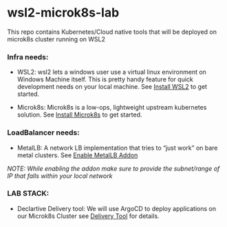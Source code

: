 # wsl2-microk8s-lab
This repo contains Kubernetes/Cloud native tools that will be deployed on microk8s cluster running on WSL2

### Infra needs:
- WSL2: wsl2 lets a windows user use a virtual linux environment on Windows Machine itself. This is pretty handy feature for quick development needs on your local machine. See [Install WSL2](https://learn.microsoft.com/en-us/windows/wsl/install) to get started.

- Microk8s: Microk8s is a low-ops, lightweight upstream kubernetes solution. See [Install Microk8s](https://microk8s.io/docs/getting-started) to get started.

### LoadBalancer needs:
- MetalLB: A network LB implementation that tries to “just work” on bare metal clusters. See [Enable MetalLB Addon](https://microk8s.io/docs/addon-metallb)

*NOTE: While enabling the addon make sure to provide the subnet/range of IP that falls within your local network*

### LAB STACK:
- Declartive Delivery tool: We will use ArgoCD to deploy applications on our Microk8s Cluster see [Delivery Tool](https://github.com/lamadome/wsl2-microk8s-lab/tree/main/delivery-tool#readme) for details.



